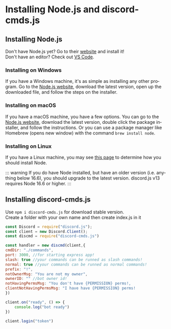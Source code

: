 # Installing Node.js and discord-cmds.js

## Installing Node.js

<language lang="en">

Don't have Node.js yet? Go to their [website](https://nodejs.org) and install it!<br>
Don't have an editor? Check out [VS Code](https://code.visualstudio.com/).

</language>

### Installing on Windows

<language lang="en">

If you have a Windows machine, it's as simple as installing any other program. Go to the [Node.js website](https://nodejs.org), download the latest version, open up the downloaded file, and follow the steps on the installer.

</language>

### Installing on macOS

<language lang="en">

If you have a macOS machine, you have a few options. You can go to the [Node.js website](https://nodejs.org), download the latest version, double click the package installer, and follow the instructions. Or you can use a package manager like Homebrew (opens new window) with the command `brew install node`.

</language>

### Installing on Linux

<language lang="en">

If you have a Linux machine, you may see [this page](https://nodejs.org/en/download/package-manager/) to determine how you should install Node.

::: warning
If you do have Node installed, but have an older version \(i.e. anything below 16.6\), you should upgrade to the latest version. discord.js v13 requires Node 16.6 or higher.
:::

</language>

## Installing discord-cmds.js

<language lang="en">

Use `npm i discord-cmds.js` for download stable version.<br>
Create a folder with your own name and then create index.js in it

</language>

<branch version="1.x">

<language lang="en">

```js
const Discord = require("discord.js");
const client = new Discord.Client();
const discmd = require("discord-cmds.js")

const handler = new discmd(client,{
cmdDir: "./commands",
port: 3000, //for starting express app!
slash: true //your commands can be runned as slash commands!
normal: true //your commands can be runned as normal commands!
prefix: "!",
notOwnerMsg: "You are not my owner",
ownerID: "" //bot owner id!
notHavingPermsMsg: "You don't have {PERMISSION} perms!,
clientNotHavingPermsMsg: "I have have {PERMISSION} perms!
})

client.on("ready", () => {
    console.log("bot ready")
})

client.login("token")
```
</language>
</branch>
